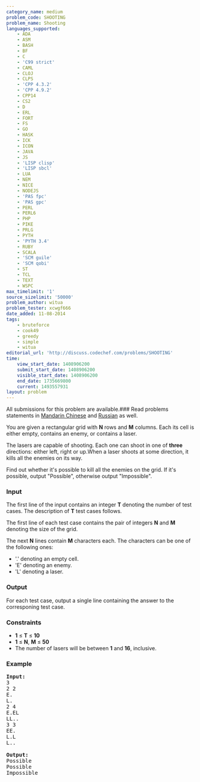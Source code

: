 ```yaml
---
category_name: medium
problem_code: SHOOTING
problem_name: Shooting
languages_supported:
    - ADA
    - ASM
    - BASH
    - BF
    - C
    - 'C99 strict'
    - CAML
    - CLOJ
    - CLPS
    - 'CPP 4.3.2'
    - 'CPP 4.9.2'
    - CPP14
    - CS2
    - D
    - ERL
    - FORT
    - FS
    - GO
    - HASK
    - ICK
    - ICON
    - JAVA
    - JS
    - 'LISP clisp'
    - 'LISP sbcl'
    - LUA
    - NEM
    - NICE
    - NODEJS
    - 'PAS fpc'
    - 'PAS gpc'
    - PERL
    - PERL6
    - PHP
    - PIKE
    - PRLG
    - PYTH
    - 'PYTH 3.4'
    - RUBY
    - SCALA
    - 'SCM guile'
    - 'SCM qobi'
    - ST
    - TCL
    - TEXT
    - WSPC
max_timelimit: '1'
source_sizelimit: '50000'
problem_author: witua
problem_tester: xcwgf666
date_added: 11-08-2014
tags:
    - bruteforce
    - cook49
    - greedy
    - simple
    - witua
editorial_url: 'http://discuss.codechef.com/problems/SHOOTING'
time:
    view_start_date: 1408906200
    submit_start_date: 1408906200
    visible_start_date: 1408906200
    end_date: 1735669800
    current: 1493557931
layout: problem
---
```

All submissions for this problem are available.###  Read problems statements in [Mandarin Chinese](http://www.codechef.com/download/translated/COOK49/mandarin2/SHOOTING.pdf) and [Russian](http://www.codechef.com/download/translated/COOK49/russian/SHOOTING.pdf) as well.

You are given a rectangular grid with **N** rows and **M** columns. Each its cell is either empty, contains an enemy, or contains a laser.

The lasers are capable of shooting. Each one can shoot in one of **three** directions: either left, right or up.When a laser shoots at some direction, it kills all the enemies on its way.

Find out whether it's possible to kill all the enemies on the grid. If it's possible, output "Possible", otherwise output "Impossible".

### Input

The first line of the input contains an integer **T** denoting the number of test cases. The description of **T** test cases follows.

The first line of each test case contains the pair of integers **N** and **M** denoting the size of the grid.

The next **N** lines contain **M** characters each. The characters can be one of the following ones:

- '.' denoting an empty cell.
- 'E' denoting an enemy.
- 'L' denoting a laser.

### Output

For each test case, output a single line containing the answer to the corresponing test case.

### Constraints

- **1** ≤ **T** ≤ **10**
- **1** ≤ **N**, **M** ≤ **50**
- The number of lasers will be between **1** and **16**, inclusive.

### Example

<pre><b>Input:</b>
3
2 2
E.
L.
2 4
E.EL
LL..
3 3
EE.
L.L
L..

<b>Output:</b>
Possible
Possible
Impossible

</pre>
